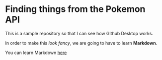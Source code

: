 # Finding things from the Pokemon API
 
 This is a sample repository so that I can see how Github Desktop works.

 In order to make this _look fancy_, we are going to have to learn **Markdown**.

You can learn Markdown [here](https://www.markdownguide.org/basic-syntax/)

